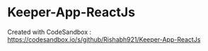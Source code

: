 # Keeper-App-ReactJs
Created with CodeSandbox : https://codesandbox.io/s/github/Rishabh921/Keeper-App-ReactJs
